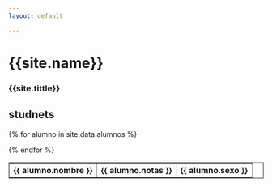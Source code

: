 ```yaml
---
layout: default

---
```

# {{site.name}}
### {{site.tittle}}  


## studnets




<table border="1">

{% for alumno in site.data.alumnos %}
<tr>
   <th>{{ alumno.nombre }}</th>
   <th>{{ alumno.notas }}</th>
   <th>{{ alumno.sexo }}</th>
</tr>
{% endfor %}

</table>